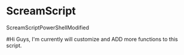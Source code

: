# ScreamScript
ScreamScriptPowerShellModified



#Hi Guys, I'm currently will customize and ADD more functions to this script.

